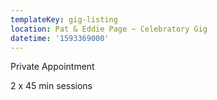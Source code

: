 ```yaml
---
templateKey: gig-listing
location: Pat & Eddie Page ~ Celebratory Gig
datetime: '1593369000'
---
```

Private Appointment 

2 x 45 min sessions
